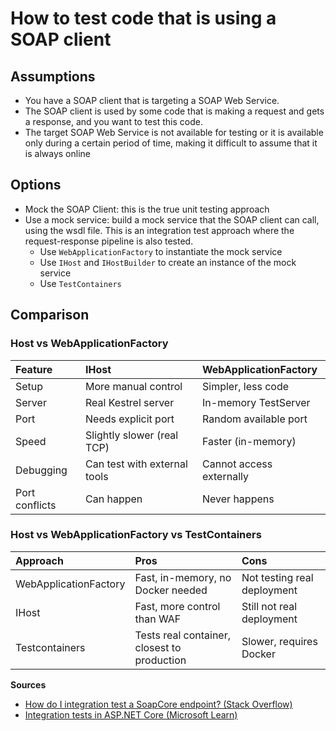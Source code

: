 # How to test code that is using a SOAP client

## Assumptions

- You have a SOAP client that is targeting a SOAP Web Service.
- The SOAP client is used by some code that is making a request and gets a response, and you want to test this code.
- The target SOAP Web Service is not available for testing or it is available only during a certain period of time, making it difficult to assume that it is always online

## Options

- Mock the SOAP Client: this is the true unit testing approach
- Use a mock service: build a mock service that the SOAP client can call, using the wsdl file. This is an integration test approach where the request-response pipeline is also tested.
  - Use `WebApplicationFactory` to instantiate the mock service
  - Use `IHost` and `IHostBuilder` to create an instance of the mock service
  - Use `TestContainers` 
 

## Comparison
### Host vs WebApplicationFactory
|Feature|IHost|WebApplicationFactory|
|:------|:----|:--------------------|
|Setup|More manual control|Simpler, less code|
|Server|Real Kestrel server|In-memory TestServer|
|Port|Needs explicit port|Random available port|
|Speed|Slightly slower (real TCP)|Faster (in-memory)|
|Debugging|Can test with external tools|Cannot access externally|
|Port conflicts|Can happen|Never happens|

### Host vs WebApplicationFactory vs TestContainers
|Approach|Pros|Cons|
|:-------|:---|:---|
|WebApplicationFactory|Fast, in-memory, no Docker needed|Not testing real deployment|
|IHost|Fast, more control than WAF|Still not real deployment|
|Testcontainers|Tests real container, closest to production|Slower, requires Docker|

**Sources**
- [How do I integration test a SoapCore endpoint? (Stack Overflow)](https://stackoverflow.com/questions/66338805/how-do-i-integration-test-a-soapcore-endpoint)
- [Integration tests in ASP.NET Core (Microsoft Learn)](https://learn.microsoft.com/en-us/aspnet/core/test/integration-tests?view=aspnetcore-9.0&pivots=xunit)
